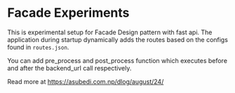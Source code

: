 # Facade Experiments

This is experimental setup for Facade Design pattern with fast api.
The application during startup dynamically adds the routes based on the configs found in `routes.json`.  

You can add pre_process and post_process function which executes before and after the backend_url call respectively.

Read more at https://asubedi.com.np/dlog/august/24/

